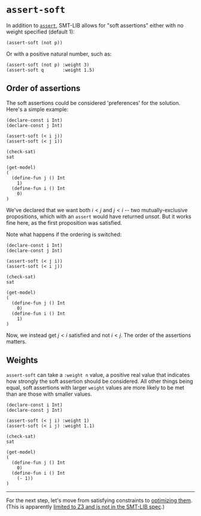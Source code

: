 # `assert-soft`
In addition to [`assert`](/03%20assert.md), SMT-LIB allows for "soft assertions" either with no weight specified (default 1):

```
(assert-soft (not p))
```

Or with a positive natural number, such as:

```
(assert-soft (not p) :weight 3)
(assert-soft q       :weight 1.5)
```

## Order of assertions
The soft assertions could be considered 'preferences' for the solution. Here's a simple example:

```
(declare-const i Int)
(declare-const j Int)

(assert-soft (< i j))
(assert-soft (< j i))

(check-sat)
sat

(get-model)
(
  (define-fun j () Int
    1)
  (define-fun i () Int
    0)
)
```

We've declared that we want both $i < j$ and $j < i$ -- two mutually-exclusive propositions, which with an `assert` would have returned _unsat_. But it works fine here, as the first proposition was satisfied.

Note what happens if the ordering is switched:

```
(declare-const i Int)
(declare-const j Int)

(assert-soft (< j i))
(assert-soft (< i j))

(check-sat)
sat

(get-model)
(
  (define-fun j () Int
    0)
  (define-fun i () Int
    1)
)
```

Now, we instead get $j < i$ satisfied and not $i < j$. The order of the assertions matters.

## Weights
`assert-soft` can take a `:weight n` value, a positive real value that indicates how strongly the soft assertion should be considered. All other things being equal, soft assertions with larger `weight` values are more likely to be met than are those with smaller values.

```
(declare-const i Int)
(declare-const j Int)

(assert-soft (< j i) :weight 1)
(assert-soft (< i j) :weight 1.1)

(check-sat)
sat

(get-model)
(
  (define-fun j () Int
    0)
  (define-fun i () Int
    (- 1))
)
```
---

For the next step, let's move from satisfying constraints to [optimizing them](/11%20Optimization.md). (This is apparently [limited to Z3 and is not in the SMT-LIB spec](https://stackoverflow.com/questions/71551539/when-will-the-smt-lib-standard-be-extended-to-include-optimization).)
